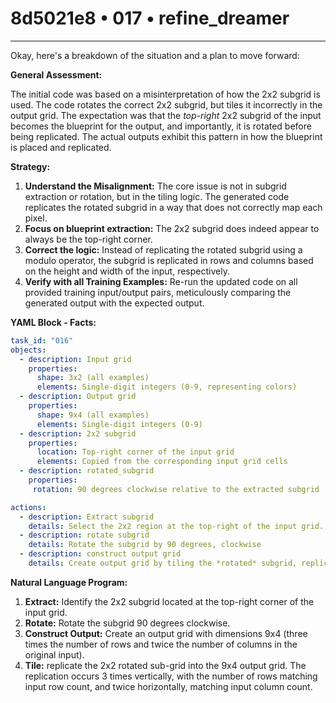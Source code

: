 # 8d5021e8 • 017 • refine_dreamer

---
Okay, here's a breakdown of the situation and a plan to move forward:

**General Assessment:**

The initial code was based on a misinterpretation of how the 2x2 subgrid is used. The code rotates the correct 2x2 subgrid, but tiles it incorrectly in the output grid. The expectation was that the *top-right* 2x2 subgrid of the input becomes the blueprint for the output, and importantly, it is rotated before being replicated. The actual outputs exhibit this pattern in how the blueprint is placed and replicated.

**Strategy:**

1.  **Understand the Misalignment:** The core issue is not in subgrid extraction or rotation, but in the tiling logic. The generated code replicates the rotated subgrid in a way that does not correctly map each pixel.
2.  **Focus on blueprint extraction:** The 2x2 subgrid does indeed appear to
    always be the top-right corner.
3.  **Correct the logic:** Instead of replicating the rotated subgrid using a
    modulo operator, the subgrid is replicated in rows and columns based on the
    height and width of the input, respectively.
4.  **Verify with all Training Examples:** Re-run the updated code on all provided training input/output pairs, meticulously comparing the generated output with the expected output.

**YAML Block - Facts:**

```yaml
task_id: "016"
objects:
  - description: Input grid
    properties:
      shape: 3x2 (all examples)
      elements: Single-digit integers (0-9, representing colors)
  - description: Output grid
    properties:
      shape: 9x4 (all examples)
      elements: Single-digit integers (0-9)
  - description: 2x2 subgrid
    properties:
      location: Top-right corner of the input grid
      elements: Copied from the corresponding input grid cells
  - description: rotated_subgrid
    properties:
     rotation: 90 degrees clockwise relative to the extracted subgrid

actions:
  - description: Extract subgrid
    details: Select the 2x2 region at the top-right of the input grid.
  - description: rotate subgrid
    details: Rotate the subgrid by 90 degrees, clockwise
  - description: construct output grid
    details: Create output grid by tiling the *rotated* subgrid, replicating across rows and columns
```

**Natural Language Program:**

1.  **Extract:** Identify the 2x2 subgrid located at the top-right corner of the input grid.
2.  **Rotate:** Rotate the subgrid 90 degrees clockwise.
3.  **Construct Output:** Create an output grid with dimensions 9x4 (three times the number of rows and twice the number of columns in the original input).
4. **Tile:** replicate the 2x2 rotated sub-grid into the 9x4 output grid. The replication occurs 3 times vertically, with the number of rows matching input row count, and twice horizontally, matching input column count.


